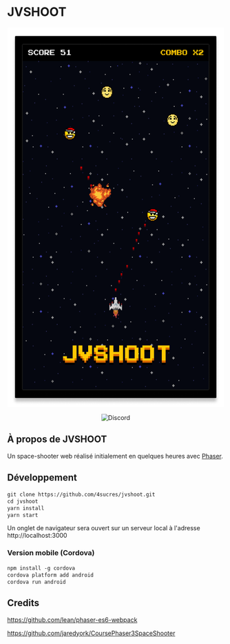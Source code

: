 # JVSHOOT

<p align="center"><img src="https://github.com/4sucres/jvshoot/raw/master/docs/preview.png" height="880"></p>

<p align="center">
<img alt="Discord" src="https://img.shields.io/discord/570066757021204515?label=discord&logo=discord&style=flat-square">
</p>

## À propos de JVSHOOT

Un space-shooter web réalisé initialement en quelques heures avec [Phaser](https://phaser.io/).

## Développement

```
git clone https://github.com/4sucres/jvshoot.git
cd jvshoot
yarn install
yarn start
```

Un onglet de navigateur sera ouvert sur un serveur local à l'adresse http://localhost:3000

### Version mobile (Cordova)

```
npm install -g cordova
cordova platform add android
cordova run android
```

## Credits

https://github.com/lean/phaser-es6-webpack

https://github.com/jaredyork/CoursePhaser3SpaceShooter
